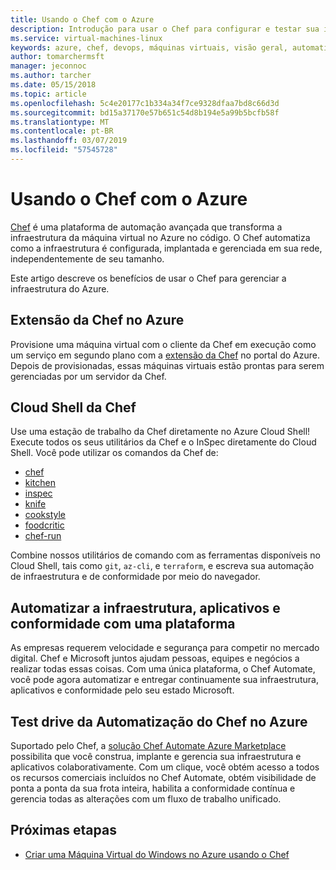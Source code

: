 ```yaml
---
title: Usando o Chef com o Azure
description: Introdução para usar o Chef para configurar e testar sua infraestrutura do Azure
ms.service: virtual-machines-linux
keywords: azure, chef, devops, máquinas virtuais, visão geral, automatizar
author: tomarchermsft
manager: jeconnoc
ms.author: tarcher
ms.date: 05/15/2018
ms.topic: article
ms.openlocfilehash: 5c4e20177c1b334a34f7ce9328dfaa7bd8c66d3d
ms.sourcegitcommit: bd15a37170e57b651c54d8b194e5a99b5bcfb58f
ms.translationtype: MT
ms.contentlocale: pt-BR
ms.lasthandoff: 03/07/2019
ms.locfileid: "57545728"
---
```

# <a name="using-chef-with-azure"></a>Usando o Chef com o Azure
[Chef](https://www.chef.io) é uma plataforma de automação avançada que transforma a infraestrutura da máquina virtual no Azure no código. O Chef automatiza como a infraestrutura é configurada, implantada e gerenciada em sua rede, independentemente de seu tamanho.

Este artigo descreve os benefícios de usar o Chef para gerenciar a infraestrutura do Azure.

## <a name="chef-extension-on-azure"></a>Extensão da Chef no Azure
Provisione uma máquina virtual com o cliente da Chef em execução como um serviço em segundo plano com a [extensão da Chef](https://docs.microsoft.com/azure/chef/chef-extension-portal) no portal do Azure. Depois de provisionadas, essas máquinas virtuais estão prontas para serem gerenciadas por um servidor da Chef.

## <a name="chef-cloud-shell"></a>Cloud Shell da Chef
Use uma estação de trabalho da Chef diretamente no Azure Cloud Shell! Execute todos os seus utilitários da Chef e o InSpec diretamente do Cloud Shell. Você pode utilizar os comandos da Chef de:

* [chef](https://docs.chef.io/ctl_chef.html)
* [kitchen](https://docs.chef.io/ctl_kitchen.html)
* [inspec](https://www.inspec.io/docs/reference/cli/)
* [knife](https://docs.chef.io/knife.html)
* [cookstyle](https://docs.chef.io/cookstyle.html)
* [foodcritic](https://docs.chef.io/foodcritic.html)
* [chef-run](https://www.chef.sh/docs/chef-workstation/getting-started/)

Combine nossos utilitários de comando com as ferramentas disponíveis no Cloud Shell, tais como `git`, `az-cli`, e `terraform`, e escreva sua automação de infraestrutura e de conformidade por meio do navegador.

## <a name="automate-infrastructure-apps-and-compliance-with-one-platform"></a>Automatizar a infraestrutura, aplicativos e conformidade com uma plataforma
As empresas requerem velocidade e segurança para competir no mercado digital. Chef e Microsoft juntos ajudam pessoas, equipes e negócios a realizar todas essas coisas. Com uma única plataforma, o Chef Automate, você pode agora automatizar e entregar continuamente sua infraestrutura, aplicativos e conformidade pelo seu estado Microsoft.

## <a name="test-drive-chef-automate-on-azure"></a>Test drive da Automatização do Chef no Azure
Suportado pelo Chef, a [solução Chef Automate Azure Marketplace](https://azuremarketplace.microsoft.com/en-us/marketplace/apps/chef-software.chef-automate) possibilita que você construa, implante e gerencia sua infraestrutura e aplicativos colaborativamente. Com um clique, você obtém acesso a todos os recursos comerciais incluídos no Chef Automate, obtém visibilidade de ponta a ponta da sua frota inteira, habilita a conformidade contínua e gerencia todas as alterações com um fluxo de trabalho unificado.

## <a name="next-steps"></a>Próximas etapas

* [Criar uma Máquina Virtual do Windows no Azure usando o Chef](/azure/virtual-machines/windows/chef-automation)
